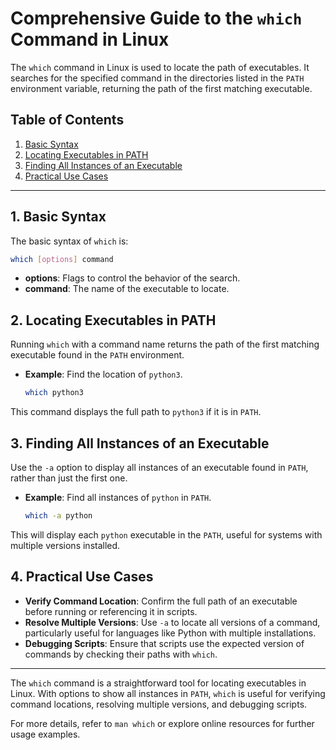 
# Comprehensive Guide to the `which` Command in Linux

The `which` command in Linux is used to locate the path of executables. It searches for the specified command in the directories listed in the `PATH` environment variable, returning the path of the first matching executable.

## Table of Contents

1. [Basic Syntax](#basic-syntax)
2. [Locating Executables in PATH](#locating-executables-in-path)
3. [Finding All Instances of an Executable](#finding-all-instances-of-an-executable)
4. [Practical Use Cases](#practical-use-cases)

---

## 1. Basic Syntax

The basic syntax of `which` is:
```bash
which [options] command
```
- **options**: Flags to control the behavior of the search.
- **command**: The name of the executable to locate.

## 2. Locating Executables in PATH

Running `which` with a command name returns the path of the first matching executable found in the `PATH` environment.

- **Example**: Find the location of `python3`.
  ```bash
  which python3
  ```

This command displays the full path to `python3` if it is in `PATH`.

## 3. Finding All Instances of an Executable

Use the `-a` option to display all instances of an executable found in `PATH`, rather than just the first one.

- **Example**: Find all instances of `python` in `PATH`.
  ```bash
  which -a python
  ```

This will display each `python` executable in the `PATH`, useful for systems with multiple versions installed.

## 4. Practical Use Cases

- **Verify Command Location**: Confirm the full path of an executable before running or referencing it in scripts.
- **Resolve Multiple Versions**: Use `-a` to locate all versions of a command, particularly useful for languages like Python with multiple installations.
- **Debugging Scripts**: Ensure that scripts use the expected version of commands by checking their paths with `which`.

---

The `which` command is a straightforward tool for locating executables in Linux. With options to show all instances in `PATH`, `which` is useful for verifying command locations, resolving multiple versions, and debugging scripts.

For more details, refer to `man which` or explore online resources for further usage examples.
